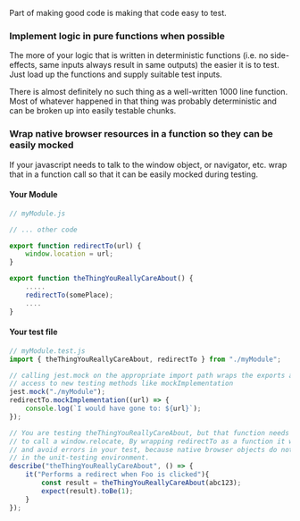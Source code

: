 Part of making good code is making that code easy to test. 

### Implement logic in pure functions when possible

The more of your logic that is written in deterministic functions (i.e. no
side-effects, same inputs always result in same outputs) the easier it is to
test. Just load up the functions and supply suitable test inputs.

There is almost definitely no such thing as a well-written 1000 line function.
Most of whatever happened in that thing was probably deterministic and can be
broken up into easily testable chunks.


### Wrap native browser resources in a function so they can be easily mocked

If your javascript needs to talk to the window object, or navigator, etc. wrap
that in a function call so that it can be easily mocked during testing.


#### Your Module
```js static
// myModule.js

// ... other code

export function redirectTo(url) {
    window.location = url;
}

export function theThingYouReallyCareAbout() {
    .....
    redirectTo(somePlace);
    ....
}
```

#### Your test file
```js static
// myModule.test.js
import { theThingYouReallyCareAbout, redirectTo } from "./myModule";

// calling jest.mock on the appropriate import path wraps the exports and gives
// access to new testing methods like mockImplementation
jest.mock("./myModule");
redirectTo.mockImplementation((url) => {
    console.log(`I would have gone to: ${url}`);
});

// You are testing theThingYouReallyCareAbout, but that function needs
// to call a window.relocate, By wrapping redirectTo as a function it was easy to mock
// and avoid errors in your test, because native browser objects do not even exist
// in the unit-testing environment.
describe("theThingYouReallyCareAbout", () => {
    it("Performs a redirect when Foo is clicked"){
        const result = theThingYouReallyCareAbout(abc123);
        expect(result).toBe(1);
    }
});
```
